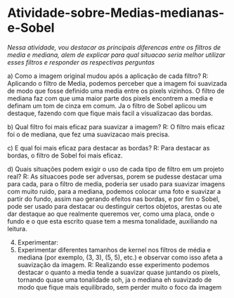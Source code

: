 # Atividade-sobre-Medias-medianas-e-Sobel
*Nessa atividade, vou destacar as principais diferencas entre os filtros de media e mediana, alem de explicar para qual situacao seria melhor utilizar esses filtros e responder as respectivas perguntas*


a) Como a imagem original mudou após a aplicação de cada filtro?
R: Aplicando o filtro de Media, podemos perceber que a imagem foi suavizada de modo que fosse definido uma media entre os pixels vizinhos.
O filtro de mediana faz com que uma maior parte dos pixels encontrem a media e definam um tom de cinza em comum. 
Ja o filtro de Sobel aplicou um destaque, fazendo com que fique mais facil a visualizacao das bordas.

b) Qual filtro foi mais eficaz para suavizar a imagem?
R: O filtro mais eficaz foi o de mediana, que fez uma suavizacao mais precisa.

c) E qual foi mais eficaz para destacar as bordas?
R: Para destacar as bordas, o filtro de Sobel foi mais eficaz.

d) Quais situações podem exigir o uso de cada tipo de filtro em um projeto real?
R: As situacoes pode ser adversas, porem se pudesse destacar uma para cada, para o filtro de media, poderia ser usado para suavizar imagens com muito ruido, para a mediana, podemos colocar uma foto e suavizar a partir do fundo, assim nao gerando efeitos nas bordas, e por fim o Sobel, pode ser usado para destacar ou destinguir certos objetos, arestas ou ate dar destaque ao que realmente queremos ver, como uma placa, onde o fundo e o que esta escrito quase tem a mesma tonalidade, auxiliando na leitura.

4. Experimentar:
1. Experimentar diferentes tamanhos de kernel nos filtros de média e
mediana (por exemplo, (3, 3), (5, 5), etc.) e observar como isso afeta a
suavização da imagem.
R: Realizando esse experimento podemos destacar o quanto a media tende a suavizar quase juntando os pixels, tornando quase uma tonalidade soh, ja o mediana eh suavizado de modo que fique mais equilibrado, sem perder muito o foco da imagem
